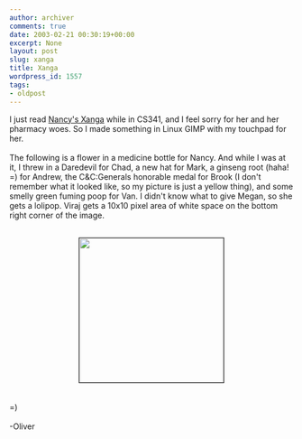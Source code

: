 ```yaml
---
author: archiver
comments: true
date: 2003-02-21 00:30:19+00:00
excerpt: None
layout: post
slug: xanga
title: Xanga
wordpress_id: 1557
tags:
- oldpost
---
```


I just read <a href=http://www.xanga.com/pancy>Nancy's Xanga</a> while in CS341, and I feel sorry for her and her pharmacy woes. So I made something in Linux GIMP with my touchpad for her.<br /><br />The following is a flower in a medicine bottle for Nancy. And while I was at it, I threw in a Daredevil for Chad, a new hat for Mark, a ginseng root (haha! =) for Andrew, the C&C:Generals honorable medal for Brook (I don't remember what it looked like, so my picture is just a yellow thing), and some smelly green fuming poop for Van. I didn't know what to give Megan, so she gets a lolipop.  Viraj gets a 10x10 pixel area of white space on the bottom right corner of the image.<br /><br /><center><img src=http://www.oliverweb.com/newsimages/gift.png width=256 height=256 border=1></center><br /><br />=)<br /><br />-Oliver